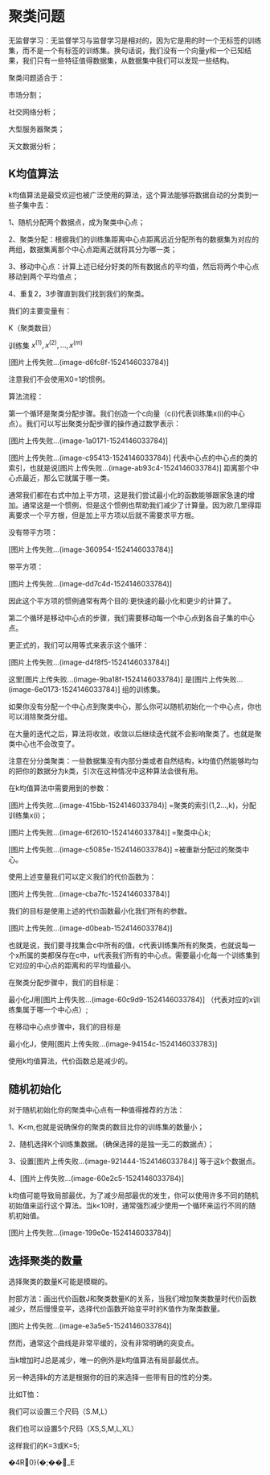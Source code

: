 <script type="text/javascript" async src="//cdn.bootcss.com/mathjax/2.7.0/MathJax.js?config=TeX-AMS-MML_HTMLorMML"></script>
<script type="text/javascript" async src="https://cdnjs.cloudflare.com/ajax/libs/mathjax/2.7.1/MathJax.js?config=TeX-MML-AM_CHTML"></script>
# 聚类问题

无监督学习：无监督学习与监督学习是相对的，因为它是用的时一个无标签的训练集，而不是一个有标签的训练集。换句话说，我们没有一个向量y和一个已知结果，我们只有一些特征值得数据集，从数据集中我们可以发现一些结构。

聚类问题适合于：

市场分割；

社交网络分析；

大型服务器聚类；

天文数据分析；

## K均值算法

k均值算法是最受欢迎也被广泛使用的算法，这个算法能够将数据自动的分类到一些子集中去：

1、随机分配两个数据点，成为聚类中心点；

2、聚类分配：根据我们的训练集距离中心点距离远近分配所有的数据集为对应的两组，数据集离那个中心点距离近就将其分为哪一类；

3、移动中心点：计算上述已经分好类的所有数据点的平均值，然后将两个中心点移动到两个平均值点；

4、重复2，3步骤直到我们找到我们的聚类。

我们的主要变量有：

K（聚类数目）

训练集 ${x^{(1)}},{x^{(2)}},...,{x^{(m)}}$

[图片上传失败...(image-d6fc8f-1524146033784)] 

注意我们不会使用X0=1的惯例。

算法流程：

第一个循环是聚类分配步骤。我们创造一个c向量（c(i)代表训练集x(i)的中心点）。我们可以写出聚类分配步骤的操作通过数学表示：

[图片上传失败...(image-1a0171-1524146033784)] 

[图片上传失败...(image-c95413-1524146033784)] 代表中心点的中心点的类的索引，也就是说[图片上传失败...(image-ab93c4-1524146033784)] 距离那个中心点最近，那么它就属于哪一类。

通常我们都在右式中加上平方项，这是我们尝试最小化的函数能够跟家急速的增加。通常这是一个惯例，但是这个惯例也帮助我们减少了计算量。因为欧几里得距离要求一个平方根，但是加上平方项以后就不需要求平方根。

没有带平方项：

[图片上传失败...(image-360954-1524146033784)] 

带平方项：

[图片上传失败...(image-dd7c4d-1524146033784)] 

因此这个平方项的惯例通常有两个目的:更快速的最小化和更少的计算了。

第二个循环是移动中心点的步骤，我们需要移动每一个中心点到各自子集的中心点。

更正式的，我们可以用等式来表示这个循环：

[图片上传失败...(image-d4f8f5-1524146033784)] 

这里[图片上传失败...(image-9ba18f-1524146033784)] 是[图片上传失败...(image-6e0173-1524146033784)] 组的训练集。

如果你没有分配一个中心点到聚类中心，那么你可以随机初始化一个中心点，你也可以消除聚类分组。

在大量的迭代之后，算法将收敛，收敛以后继续迭代就不会影响聚类了。也就是聚类中心也不会改变了。

注意在分分类聚类：一些数据集没有内部分类或者自然结构，k均值仍然能够均匀的把你的数据分为k类，引次在这种情况中这种算法会很有用。

在k均值算法中需要用到的参数：

[图片上传失败...(image-415bb-1524146033784)] =聚类的索引(1,2...,k)，分配训练集x(i)；

[图片上传失败...(image-6f2610-1524146033784)] =聚类中心k;

[图片上传失败...(image-c5085e-1524146033784)] =被重新分配过的聚类中心。

使用上述变量我们可以定义我们的代价函数为：

[图片上传失败...(image-cba7fc-1524146033784)] 

我们的目标是使用上述的代价函数最小化我们所有的参数。

[图片上传失败...(image-d0beab-1524146033784)] 

也就是说，我们要寻找集合c中所有的值，c代表训练集所有的聚类，也就说每一个x所属的类都保存在c中，u代表我们所有的中心点。需要最小化每一个训练集到它对应的中心点的距离和的平均值最小。

在聚类分配步骤中，我们的目标是：

最小化J用[图片上传失败...(image-60c9d9-1524146033784)] （代表对应的x训练集属于哪一个中心点）;

在移动中心点步骤中，我们的目标是

最小化J，使用[图片上传失败...(image-94154c-1524146033783)] 

使用k均值算法，代价函数总是减少的。

## 随机初始化

对于随机初始化你的聚类中心点有一种值得推荐的方法：

1、K<m,也就是说确保你的聚类的数目比你的训练集的数量小；

2、随机选择K个训练集数据。（确保选择的是独一无二的数据点）；

3、设置[图片上传失败...(image-921444-1524146033784)] 等于这k个数据点。

4、[图片上传失败...(image-60e2c5-1524146033784)] 

k均值可能导致局部最优，为了减少局部最优的发生，你可以使用许多不同的随机初始值来运行这个算法。当k<10时，通常强烈减少使用一个循环来运行不同的随机初始值。

[图片上传失败...(image-199e0e-1524146033784)] 

## 选择聚类的数量

选择聚类的数量K可能是模糊的。

肘部方法：画出代价函数J和聚类数量K的关系，当我们增加聚类数量时代价函数减少，然后慢慢变平，选择代价函数开始变平时的K值作为聚类数量。

[图片上传失败...(image-e3a5e5-1524146033784)] 

然而，通常这个曲线是非常平缓的，没有非常明确的突变点。

当k增加时J总是减少，唯一的例外是k均值算法有局部最优点。

另一种选择k的方法是根据你的目的来选择一些带有目的性的分类。

比如T恤：

我们可以设置三个尺码（S.M,L）

我们也可以设置5个尺码（XS,S,M,L,XL）

这样我们的K=3或K=5;

�4R0}(�;��_E
